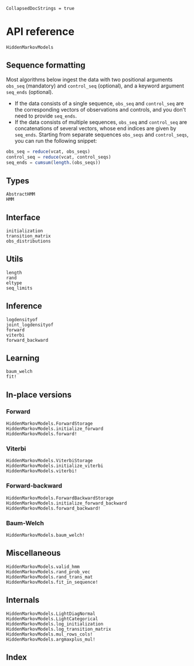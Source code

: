 ```@meta
CollapsedDocStrings = true
```

# API reference

```@docs
HiddenMarkovModels
```

## Sequence formatting

Most algorithms below ingest the data with two positional arguments `obs_seq` (mandatory) and `control_seq` (optional), and a keyword argument `seq_ends` (optional).

- If the data consists of a single sequence, `obs_seq` and `control_seq` are the corresponding vectors of observations and controls, and you don't need to provide `seq_ends`.
- If the data consists of multiple sequences, `obs_seq` and `control_seq` are concatenations of several vectors, whose end indices are given by `seq_ends`. Starting from separate sequences `obs_seqs` and `control_seqs`, you can run the following snippet:

```julia
obs_seq = reduce(vcat, obs_seqs)
control_seq = reduce(vcat, control_seqs)
seq_ends = cumsum(length.(obs_seqs))
```

## Types

```@docs
AbstractHMM
HMM
```

## Interface

```@docs
initialization
transition_matrix
obs_distributions
```

## Utils

```@docs
length
rand
eltype
seq_limits
```

## Inference

```@docs
logdensityof
joint_logdensityof
forward
viterbi
forward_backward
```

## Learning

```@docs
baum_welch
fit!
```

## In-place versions

### Forward

```@docs
HiddenMarkovModels.ForwardStorage
HiddenMarkovModels.initialize_forward
HiddenMarkovModels.forward!
```

### Viterbi

```@docs
HiddenMarkovModels.ViterbiStorage
HiddenMarkovModels.initialize_viterbi
HiddenMarkovModels.viterbi!
```

### Forward-backward

```@docs
HiddenMarkovModels.ForwardBackwardStorage
HiddenMarkovModels.initialize_forward_backward
HiddenMarkovModels.forward_backward!
```

### Baum-Welch

```@docs
HiddenMarkovModels.baum_welch!
```

## Miscellaneous

```@docs
HiddenMarkovModels.valid_hmm
HiddenMarkovModels.rand_prob_vec
HiddenMarkovModels.rand_trans_mat
HiddenMarkovModels.fit_in_sequence!
```

## Internals

```@docs
HiddenMarkovModels.LightDiagNormal
HiddenMarkovModels.LightCategorical
HiddenMarkovModels.log_initialization
HiddenMarkovModels.log_transition_matrix
HiddenMarkovModels.mul_rows_cols!
HiddenMarkovModels.argmaxplus_mul!
```

## Index

```@index
```

